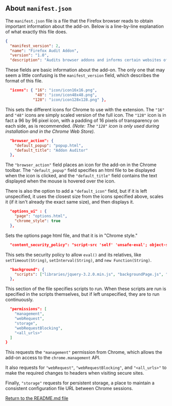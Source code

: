 ## About `manifest.json`

The `manifest.json` file is a file that the Firefox browser reads to obtain important information about the add-on. Below is a line-by-line explanation of what exactly this file does.

```json
{
  "manifest_version": 2,
  "name": "Firefox Audit Addon",
  "version": "1.0",
  "description": "Audits browser addons and informs certain websites of audit status",
```

These fields are basic information about the add-on. The only one that may seem a little confusing is the `manifest_version` field, which describes the format of this file.

```json
  "icons": { "16": "icon/icon16x16.png",
             "48": "icon/icon48x48.png",
            "128": "icon/icon128x128.png" }, 
```

This sets the different icons for Chrome to use with the extension. The `"16"` and `"48"` icons are simply scaled version of the full icon. The `"128"` icon is in fact a 96 by 96 pixel icon, with a padding of 16 pixels of transparency on each side, as is recommended. 
_(Note: The `"128"` icon is only used during installation and in the Chrome Web Store)._

```json
  "browser_action": {
    "default_popup": "popup.html",
    "default_title": "Addon Auditor"
  },
```

The `"browser_action"` field places an icon for the add-on in the Chrome toolbar. The `"default_popup"` field specifies an html file to be displayed when the icon is clicked, and the `"default_title"` field contains the text displayed when the mouse is hovered over the icon. 

There is also the option to add a `"default_icon"` field, but if it is left unspecified, it uses the closest size from the icons specified above, scales it (if it isn't already the exact same size), and then displays it. 

```json
  "options_ui" : {
    "page": "options.html",
    "chrome_style": true
  },
```

Sets the options page html file, and that it is in "Chrome style." 

```json
  "content_security_policy": "script-src 'self' 'unsafe-eval'; object-src 'self'",
```

This sets the security policy to allow `eval()` and its relatives, like `setTimeout(String)`, `setInterval(String)`, and `new Function(String)`.

```json
  "background": {
    "scripts": ["libraries/jquery-3.2.0.min.js", "backgroundPage.js", "changeHeader.js"]
  },
```

This section of the file specifies scripts to run. When these scripts are run is specified in the scripts themselves, but if left unspecified, they are to run continuously. 

```json 
  "permissions": [
    "management",
    "webRequest",
    "storage",
    "webRequestBlocking",
    "<all_urls>"
  ]
}
```

This requests the `"management"` permission from Chrome, which allows the add-on access to the `chrome.management` API.

It also requests for `"webRequest"`, `"webRequestBlocking"`, and `"<all_urls>"` to make the required changes to headers when visiting secure sites.

Finally, `"storage"` requests for persistent storage, a place to maintain a consistent configuration file URL between Chrome sessions. 

[Return to the README.md file](../README.md)
